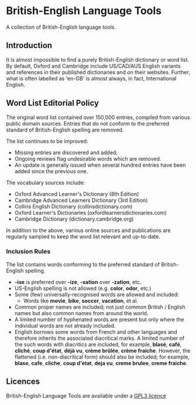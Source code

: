 
# British-English Language Tools

A collection of British-English language tools.


## Introduction
It is almost impossible to find a purely British-English dictionary or word 
list. By default, Oxford and Cambridge include US/CAD/AUS English variants and 
references in their published dictionaries and on their websites. Further, what 
is often labelled as 'en-GB' is almost always, in fact, International English.


## Word List Editorial Policy
The original word list contained over 150,000 entries, compiled from various 
public domain sources. Entries that do not conform to the preferred standard of 
British-English spelling are removed.

The list continues to be improved:
* Missing entries are discovered and added;
* Ongoing reviews flag undesirable words which are removed.
* An update is generally issued when several hundred entries have been added 
since the previous one.

The vocabulary sources include:
* Oxford Advanced Learner's Dictionary (8th Edition)
* Cambridge Advanced Learners Dictionary (3rd Edition)
* Collins English Dictionary (collinsdictionary.com)
* Oxford Learner's Dictionaries (oxfordlearnersdictionaries.com)
* Cambridge Dictionary (dictionary.cambridge.org)

In addition to the above, various online sources and publications are regularly 
sampled to keep the word list relevant and up-to-date.


### Inclusion Rules
The list contains words conforming to the preferred standard of 
British-English spelling.

* **-ise** is preferred over **-ize**, **-sation** over **-zation**, etc.
* US-English spelling is not allowed (e.g. **color**, **odor**, etc.)
* Some (few) universally-recognised words are allowed and included:
    * Words like **movie**, **bike**, **soccer**, **vacation**, et al.
* Common proper names are included; not just common British / English names but 
also common names from around the world.
* A limited number of hyphenated words are present but only where the 
individual words are not already included.
* English borrows some words from French and other languages and therefore 
inherits the associated diacritical marks. A limited number of the such words 
with diacritics are included, for example, **blasé**, **café**, **cliché**, 
**coup d'état**, **déjà vu**, **crème brûlée**, **crème fraiche**. However, the 
flattened (i.e. non-diacritical form) should also be included; for example, 
**blase**, **cafe**, **cliche**, **coup d'etat**, **deja vu**, **creme 
brulee**, **creme fraiche**.


## Licences
British-English Language Tools are available under a [GPL3
licence](https://github.com/darmeth/british-english-language-tools/blob/main/LICENCE)

